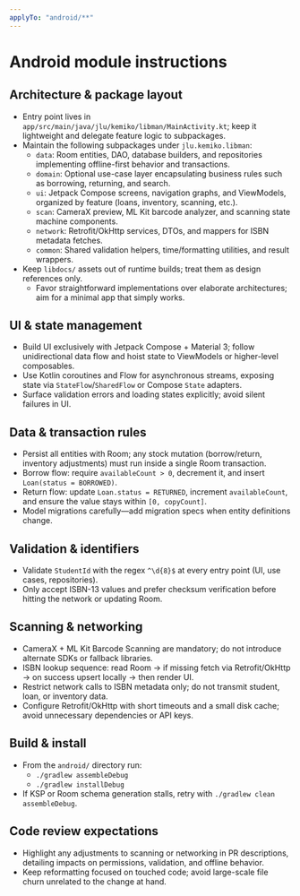 ```yaml
---
applyTo: "android/**"
---
```


# Android module instructions

## Architecture & package layout
- Entry point lives in `app/src/main/java/jlu/kemiko/libman/MainActivity.kt`; keep it lightweight and delegate feature logic to subpackages.
- Maintain the following subpackages under `jlu.kemiko.libman`:
  - `data`: Room entities, DAO, database builders, and repositories implementing offline-first behavior and transactions.
  - `domain`: Optional use-case layer encapsulating business rules such as borrowing, returning, and search.
  - `ui`: Jetpack Compose screens, navigation graphs, and ViewModels, organized by feature (loans, inventory, scanning, etc.).
  - `scan`: CameraX preview, ML Kit barcode analyzer, and scanning state machine components.
  - `network`: Retrofit/OkHttp services, DTOs, and mappers for ISBN metadata fetches.
  - `common`: Shared validation helpers, time/formatting utilities, and result wrappers.
- Keep `libdocs/` assets out of runtime builds; treat them as design references only.
  - Favor straightforward implementations over elaborate architectures; aim for a minimal app that simply works.

## UI & state management
- Build UI exclusively with Jetpack Compose + Material 3; follow unidirectional data flow and hoist state to ViewModels or higher-level composables.
- Use Kotlin coroutines and Flow for asynchronous streams, exposing state via `StateFlow`/`SharedFlow` or Compose `State` adapters.
- Surface validation errors and loading states explicitly; avoid silent failures in UI.

## Data & transaction rules
- Persist all entities with Room; any stock mutation (borrow/return, inventory adjustments) must run inside a single Room transaction.
- Borrow flow: require `availableCount > 0`, decrement it, and insert `Loan(status = BORROWED)`.
- Return flow: update `Loan.status = RETURNED`, increment `availableCount`, and ensure the value stays within `[0, copyCount]`.
- Model migrations carefully—add migration specs when entity definitions change.

## Validation & identifiers
- Validate `StudentId` with the regex `^\d{8}$` at every entry point (UI, use cases, repositories).
- Only accept ISBN-13 values and prefer checksum verification before hitting the network or updating Room.

## Scanning & networking
- CameraX + ML Kit Barcode Scanning are mandatory; do not introduce alternate SDKs or fallback libraries.
- ISBN lookup sequence: read Room → if missing fetch via Retrofit/OkHttp → on success upsert locally → then render UI.
- Restrict network calls to ISBN metadata only; do not transmit student, loan, or inventory data.
- Configure Retrofit/OkHttp with short timeouts and a small disk cache; avoid unnecessary dependencies or API keys.

## Build & install
- From the `android/` directory run:
  - `./gradlew assembleDebug`
  - `./gradlew installDebug`
- If KSP or Room schema generation stalls, retry with `./gradlew clean assembleDebug`.

## Code review expectations
- Highlight any adjustments to scanning or networking in PR descriptions, detailing impacts on permissions, validation, and offline behavior.
- Keep reformatting focused on touched code; avoid large-scale file churn unrelated to the change at hand.
